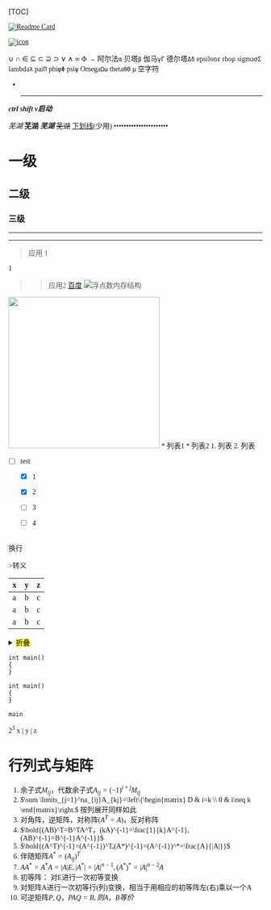 [TOC]
<font face = "Consolas">


[![Readme Card](https://github-readme-stats.vercel.app/api/pin/?username=aerose&repo=ownNote)](https://github.com/aerose/ownNote) 

[![icon](https://img.shields.io/badge/test-nice%20to%20meet%20you-brightgreen)](https://github.com/aerose/ownNote)

∪ ∩ ∈ ⊆ ⊂ ⊇ ⊃ ∨ ∧ ∞ Φ →
阿尔法`α` 贝塔`β` 伽马`γΓ` 德尔塔`Δδ` epsilon`ε`
rho`ρ` sigma`σΣ` lambda`λ` pai`Π`
phi`φΦ` psi`ψ` Omega`Ωω` theta`θΘ`
`μ` 
空字符` `
*   
  ****
***ctrl shift v启动***

*芜湖*
**芜湖**
***芜湖***
~~芜湖~~
<u>下划线</u>(少用)
••••••••••••••••••••••
# 一级
## 二级
### 三级
---
***
>应用
1

1
>>应用2
[百度](https://www.baidu.com/)
![浮点数内存结构](./pics/1/1.1浮点数内存结构.png)
<img src="./pics/1/1.1浮点数内存结构.png" width="300"/>
* 列表1 
* 列表2
1. 列表
2. 列表





- [ ] test
  - [x] 1
  - [x] 2
  - [ ] 3
  - [ ] 4

 
 


<br/>
换行
<br/>

\>转义

x | y | z
-|-|-
a | b | c
a | b | c
a | b | c
<details>
<summary><mark>折叠</summary>
<img src="图片路径"/>

x | y | z
-|:-:|-

<code>
interesting
</code>
</details>


```
int main()
{
}
```
```text
int main()
{
}
```
`main`

$2^3$
x | y | z

# 行列式与矩阵
1. 余子式$M_{ij}$，代数余子式$A_{ij}=(-1)^{i+j}M_{ij}$
2. $\sum \limits_{j=1}^na_{ij}A_{kj}=\left\{\begin{matrix}
D &  i=k \\ 
0 &  i\neq k 
\end{matrix}\right.$ 
按列展开同样如此
3. 对角阵，逆矩阵，对称阵($A^T=A$)，反对称阵
4. $\bold{(AB)^T=B^TA^T，(kA)^{-1}=\frac{1}{k}A^{-1},(AB)^{-1}=B^{-1}A^{-1}}$ 
5. $\bold{(A^T)^{-1}=(A^{-1})^T,(A*)^{-1}=(A^{-1})^*=\frac{A}{|A|}}$
6. 伴随矩阵$A^*=(A_{ij})^T$
7. $AA^*=A^*A=|A|E,|A^*|=|A|^{n-1},(A^*)^*=|A|^{n-2}A$
8. 初等阵： 对E进行一次初等变换
9. 对矩阵A进行一次初等行(列)变换，相当于用相应的初等阵左(右)乘以一个A
10. 可逆矩阵$P,Q，PAQ=B,则A，B等价$
